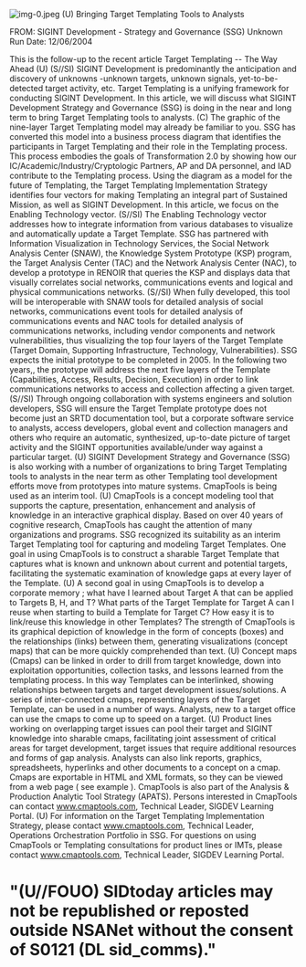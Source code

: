 ![img-0.jpeg](img-0.jpeg)
(U) Bringing Target Templating Tools to Analysts

FROM: SIGINT Development - Strategy and Governance (SSG)
Unknown
Run Date: 12/06/2004

This is the follow-up to the recent article Target Templating -- The Way Ahead (U)
(S//SI) SIGINT Development is predominantly the anticipation and discovery of unknowns -unknown targets, unknown signals, yet-to-be-detected target activity, etc. Target Templating is a unifying framework for conducting SIGINT Development. In this article, we will discuss what SIGINT Development Strategy and Governance (SSG) is doing in the near and long term to bring Target Templating tools to analysts.
(C) The graphic of the nine-layer Target Templating model may already be familiar to you. SSG has converted this model into a business process diagram that identifies the participants in Target Templating and their role in the Templating process. This process embodies the goals of Transformation 2.0 by showing how our IC/Academic/Industry/Cryptologic Partners, AP and DA personnel, and IAD contribute to the Templating process. Using the diagram as a model for the future of Templating, the Target Templating Implementation Strategy identifies four vectors for making Templating an integral part of Sustained Mission, as well as SIGINT Development. In this article, we focus on the Enabling Technology vector.
(S//SI) The Enabling Technology vector addresses how to integrate information from various databases to visualize and automatically update a Target Template. SSG has partnered with Information Visualization in Technology Services, the Social Network Analysis Center (SNAW), the Knowledge System Prototype (KSP) program, the Target Analysis Center (TAC) and the Network Analysis Center (NAC), to develop a prototype in RENOIR that queries the KSP and displays data that visually correlates social networks, communications events and logical and physical communications networks.
(S//SI) When fully developed, this tool will be interoperable with SNAW tools for detailed analysis of social networks, communications event tools for detailed analysis of communications events and NAC tools for detailed analysis of communications networks, including vendor components and network vulnerabilities, thus visualizing the top four layers of the Target Template (Target Domain, Supporting Infrastructure, Technology, Vulnerabilities). SSG expects the initial prototype to be completed in 2005. In the following two years,, the prototype will address the next five layers of the Template (Capabilities, Access, Results, Decision, Execution) in order to link communications networks to access and collection affecting a given target.
(S//SI) Through ongoing collaboration with systems engineers and solution developers, SSG will ensure the Target Template prototype does not become just an SRTD documentation tool, but a corporate software service to analysts, access developers, global event and collection managers and others who require an automatic, synthesized, up-to-date picture of target activity and the SIGINT opportunities available/under way against a particular target.
(U) SIGINT Development Strategy and Governance (SSG) is also working with a number of organizations to bring Target Templating tools to analysts in the near term as other Templating tool development efforts move from prototypes into mature systems. CmapTools is being used as an interim tool.
(U) CmapTools is a concept modeling tool that supports the capture, presentation, enhancement and analysis of knowledge in an interactive graphical display. Based on over 40 years of cognitive research, CmapTools has caught the attention of many organizations and programs.
SSG recognized its suitability as an interim Target Templating tool for capturing and modeling Target Templates. One goal in using CmapTools is to construct a sharable Target Template that captures what is known and unknown about current and potential targets, facilitating the systematic examination of knowledge gaps at every layer of the Template.
(U) A second goal in using CmapTools is to develop a corporate memory ; what have I learned about Target A that can be applied to Targets B, H, and T? What parts of the Target Template for Target A can I reuse when starting to build a Template for Target C? How easy it is to link/reuse this knowledge in other Templates? The strength of CmapTools is its graphical depiction of knowledge in the form of concepts (boxes) and the relationships (links) between them, generating visualizations (concept maps) that can be more quickly comprehended than text.
(U) Concept maps (Cmaps) can be linked in order to drill from target knowledge, down into exploitation opportunities, collection tasks, and lessons learned from the templating process. In this way Templates can be interlinked, showing relationships between targets and target development issues/solutions. A series of inter-connected cmaps, representing layers of the Target Template, can be used in a number of ways. Analysts, new to a target office can use the cmaps to come up to speed on a target.
(U) Product lines working on overlapping target issues can pool their target and SIGINT knowledge into sharable cmaps, facilitating joint assessment of critical areas for target development, target issues that require additional resources and forms of gap analysis. Analysts can also link reports, graphics, spreadsheets, hyperlinks and other documents to a concept on a cmap. Cmaps are exportable in HTML and XML formats, so they can be viewed from a web page ( see example ). CmapTools is also part of the Analysis \& Production Analytic Tool Strategy (APATS). Persons interested in CmapTools can contact www.cmaptools.com, Technical Leader, SIGDEV Learning Portal.
(U) For information on the Target Templating Implementation Strategy, please contact www.cmaptools.com, Technical Leader, Operations Orchestration Portfolio in SSG. For questions on using CmapTools or Templating consultations for product lines or IMTs, please contact www.cmaptools.com, Technical Leader, SIGDEV Learning Portal.

# "(U//FOUO) SIDtoday articles may not be republished or reposted outside NSANet without the consent of S0121 (DL sid_comms)."
